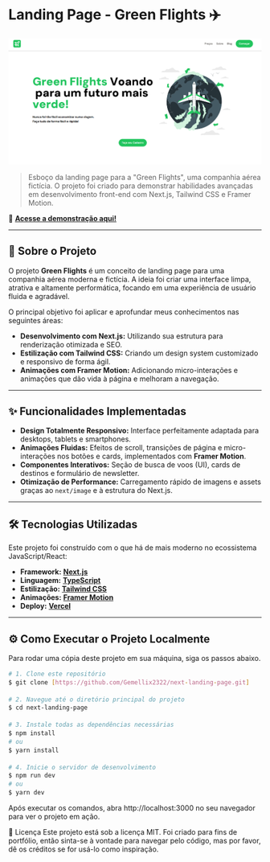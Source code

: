 # Landing Page - Green Flights ✈️

![Preview da landing page da Green Flights](./public/Preview.png)

> Esboço da landing page para a "Green Flights", uma companhia aérea fictícia. O projeto foi criado para demonstrar habilidades avançadas em desenvolvimento front-end com Next.js, Tailwind CSS e Framer Motion.

🔗 **[Acesse a demonstração aqui!](https://green-flights-beige.vercel.app/)**

---

## 📖 Sobre o Projeto

O projeto **Green Flights** é um conceito de landing page para uma companhia aérea moderna e fictícia. A ideia foi criar uma interface limpa, atrativa e altamente performática, focando em uma experiência de usuário fluida e agradável.

O principal objetivo foi aplicar e aprofundar meus conhecimentos nas seguintes áreas:
* **Desenvolvimento com Next.js:** Utilizando sua estrutura para renderização otimizada e SEO.
* **Estilização com Tailwind CSS:** Criando um design system customizado e responsivo de forma ágil.
* **Animações com Framer Motion:** Adicionando micro-interações e animações que dão vida à página e melhoram a navegação.

---

## ✨ Funcionalidades Implementadas

* **Design Totalmente Responsivo:** Interface perfeitamente adaptada para desktops, tablets e smartphones.
* **Animações Fluidas:** Efeitos de scroll, transições de página e micro-interações nos botões e cards, implementados com **Framer Motion**.
* **Componentes Interativos:** Seção de busca de voos (UI), cards de destinos e formulário de newsletter.
* **Otimização de Performance:** Carregamento rápido de imagens e assets graças ao `next/image` e à estrutura do Next.js.

---

## 🛠️ Tecnologias Utilizadas

Este projeto foi construído com o que há de mais moderno no ecossistema JavaScript/React:

* **Framework:** **[Next.js](https://nextjs.org/)**
* **Linguagem:** **[TypeScript](https://www.typescriptlang.org/)**
* **Estilização:** **[Tailwind CSS](https://tailwindcss.com/)**
* **Animações:** **[Framer Motion](https://www.framer.com/motion/)**
* **Deploy:** **[Vercel](https://vercel.com/)**

---

## ⚙️ Como Executar o Projeto Localmente

Para rodar uma cópia deste projeto em sua máquina, siga os passos abaixo.

```bash
# 1. Clone este repositório
$ git clone [https://github.com/Gemellix2322/next-landing-page.git]

# 2. Navegue até o diretório principal do projeto
$ cd next-landing-page

# 3. Instale todas as dependências necessárias
$ npm install
# ou
$ yarn install

# 4. Inicie o servidor de desenvolvimento
$ npm run dev
# ou
$ yarn dev
```

Após executar os comandos, abra http://localhost:3000 no seu navegador para ver o projeto em ação.

📝 Licença
Este projeto está sob a licença MIT. Foi criado para fins de portfólio, então sinta-se à vontade para navegar pelo código, mas por favor, dê os créditos se for usá-lo como inspiração.

